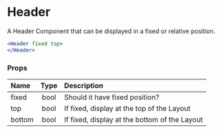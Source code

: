 # Header

A Header Component that can be displayed in a fixed or relative position.

```jsx
<Header fixed top>
</Header>
```


### Props

| Name   | Type | Description                              |
| :----- | :--: | :--------------------------------------- |
| fixed  | bool | Should it have fixed position?           |
| top    | bool | If fixed, display at the top of the Layout |
| bottom | bool | If fixed, display at the bottom of the Layout |

